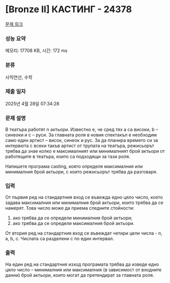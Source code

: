 # [Bronze II] КАСТИНГ - 24378 

[문제 링크](https://www.acmicpc.net/problem/24378) 

### 성능 요약

메모리: 17708 KB, 시간: 172 ms

### 분류

사칙연산, 수학

### 제출 일자

2025년 4월 28일 07:34:28

### 문제 설명

<p>В театъра работят n актьори. Известно е, че сред тях a са високи, b – синеоки и с – руси. За главната роля в новия спектакъл е необходим само един артист – висок, синеок и рус. За да планира времето си за интервюта с всеки такъв артист от трупата на театъра, режисьорът трябва да знае колко е максималният или минималният брой актьори от работещите в театъра, които са подходящи за тази роля.</p>

<p>Напишете програма casting, която определя максималния или минималния брой актьори, с които режисьорът трябва да разговаря.</p>

### 입력 

 <p>От първия ред на стандартния вход се въвежда едно цяло число, което задава максималния или минималния брой актьори, които трябва да се намерят. Това число може да приема следните стойности:</p>

<ol>
	<li>ако трябва да се определи минималния брой актьори;</li>
	<li>ако трябва да се определи максималния брой актьори.</li>
</ol>

<p>От втория ред на стандартния вход се въвеждат четири цели числа - n, a, b, с. Числата са разделени с по един интервал.</p>

### 출력 

 <p>На един ред на стандартния изход програмата трябва да изведе едно цяло число – минималния или максималния (в зависимост от входните данни) брой актьори, които могат да претендират за главната роля.</p>


